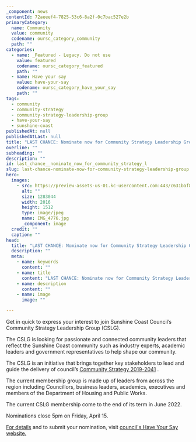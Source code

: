 ```yaml
---
_component: news
contentId: 72aeeef4-7825-53c6-8a2f-0c7bac527e2b
primaryCategory:
  name: Community
  value: community
  codename: oursc_category_community
  path: ""
categories:
  - name: _Featured - Legacy. Do not use
    value: featured
    codename: oursc_category_featured
    path: ""
  - name: Have your say
    value: have-your-say
    codename: oursc_category_have_your_say
    path: ""
tags:
  - community
  - community-strategy
  - community-strategy-leadership-group
  - have-your-say
  - sunshine-coast
publishedAt: null
publishedAtLast: null
title: "LAST CHANCE: Nominate now for Community Strategy Leadership Group"
overline: ""
subheading: ""
description: ""
id: last_chance__nominate_now_for_community_strategy_l
slug: last-chance-nominate-now-for-community-strategy-leadership-group
hero:
  images:
    - src: https://preview-assets-us-01.kc-usercontent.com:443/c631baf8-1b46-001f-580c-d0001b68b4a8/f8083787-d616-4ff0-bf00-66c6acea7799/IMG_4776.jpg
      alt: ""
      size: 1283044
      width: 2016
      height: 1512
      type: image/jpeg
      name: IMG_4776.jpg
      _component: image
  credit: ""
  caption: ""
head:
  title: "LAST CHANCE: Nominate now for Community Strategy Leadership Group"
  description: ""
  meta:
    - name: keywords
      content: ""
    - name: title
      content: "LAST CHANCE: Nominate now for Community Strategy Leadership Group"
    - name: description
      content: ""
    - name: image
      image: ""

---
```

Get in quick to express your interest to join Sunshine Coast Council’s Community Strategy Leadership Group (CSLG).

The CSLG is looking for passionate and connected community leaders that reflect the Sunshine Coast community such as industry experts, academic leaders and government representatives to help shape our community.

The CSLG is an initiative that brings together key stakeholders to lead and guide the delivery of council’s [Community Strategy 2019-2041](https://www.sunshinecoast.qld.gov.au/Council/Planning-and-Projects/Regional-Strategies/Sunshine-Coast-Community-Strategy-2019-to-2041)
.

The current membership group is made up of leaders from across the region including Councillors, business leaders, academics, executives and members of the Department of Housing and Public Works.

The current CSLG membership come to the end of its term in June 2022.

Nominations close 5pm on Friday, April 15.

[For details](https://oursc.com.au/community/are-you-interested-in-helping-build-a-stronger-sunshine-coast-community)
&#x20;and to submit your nomination, visit [council's Have Your Say website.](https://haveyoursay.sunshinecoast.qld.gov.au/cslg-eoi)
